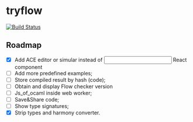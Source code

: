 # tryflow

[![Build Status](https://travis-ci.org/unknownexception/tryflow.svg)](https://travis-ci.org/unknownexception/tryflow)

## Roadmap

- [x] Add ACE editor or simular instead of <Input> React component
- [ ] Add more predefined examples;
- [ ] Store compiled result by hash (code);
- [ ] Obtain and display Flow checker version
- [ ] Js_of_ocaml inside web worker;
- [ ] Save&Share code;
- [ ] Show type signatures;
- [x] Strip types and harmony converter.
